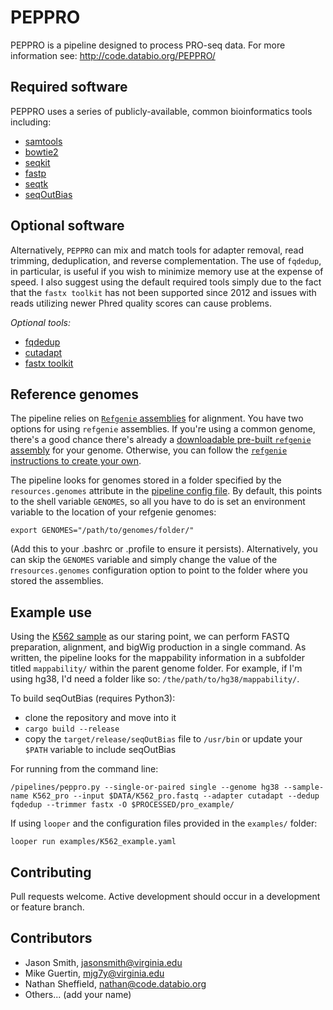 # PEPPRO

PEPPRO is a pipeline designed to process PRO-seq data. For more information see: http://code.databio.org/PEPPRO/

## Required software

PEPPRO uses a series of publicly-available, common bioinformatics tools including:

* [samtools](http://www.htslib.org/)
* [bowtie2](http://bowtie-bio.sourceforge.net/bowtie2/index.shtml)
* [seqkit](https://bioinf.shenwei.me/seqkit/)
* [fastp](https://github.com/OpenGene/fastp)
* [seqtk](https://github.com/lh3/seqtk)
* [seqOutBias](https://github.com/guertinlab/seqOutBias)
  
## Optional software

Alternatively, `PEPPRO` can mix and match tools for adapter removal, read trimming, deduplication, and reverse complementation.  The use of `fqdedup`, in particular, is useful if you wish to minimize memory use at the expense of speed.  I also suggest using the default required tools simply due to the fact that the `fastx toolkit` has not been supported since 2012 and issues with reads utilizing newer Phred quality scores can cause problems.

*Optional tools:*
* [fqdedup](https://github.com/guertinlab/fqdedup)
* [cutadapt](https://cutadapt.readthedocs.io/)
* [fastx toolkit](http://hannonlab.cshl.edu/fastx_toolkit/)

## Reference genomes

The pipeline relies on [`Refgenie` assemblies](https://github.com/databio/refgenie) for alignment.  You have two options for using `refgenie` assemblies. If you're using a common genome, there's a good chance there's already a [downloadable pre-built `refgenie` assembly](http://big.databio.org/refgenomes) for your genome. Otherwise, you can follow the [`refgenie` instructions to create your own](https://github.com/databio/refgenie).

The pipeline looks for genomes stored in a folder specified by the `resources.genomes` attribute in the [pipeline config file](https://github.com/databio/peppro/blob/master/pipelines/peppro.yaml). By default, this points to the shell variable `GENOMES`, so all you have to do is set an environment variable to the location of your refgenie genomes:
```
export GENOMES="/path/to/genomes/folder/"
```
(Add this to your .bashrc or .profile to ensure it persists). Alternatively, you can skip the `GENOMES` variable and simply change the value of the r`resources.genomes` configuration option to point to the folder where you stored the assemblies. 

## Example use

Using the [K562 sample](https://www.ncbi.nlm.nih.gov/geo/query/acc.cgi?acc=GSM1480327) as our staring point, we can perform FASTQ preparation, alignment, and bigWig production in a single command.  As written, the pipeline looks for the mappability information in a subfolder titled `mappability/` within the parent genome folder.  For example, if I'm using hg38, I'd need a folder like so: `/the/path/to/hg38/mappability/`.

To build seqOutBias (requires Python3):
* clone the repository and move into it
* `cargo build --release`
* copy the `target/release/seqOutBias` file to `/usr/bin` or update your `$PATH` variable to include seqOutBias

For running from the command line:

`/pipelines/peppro.py --single-or-paired single --genome hg38 --sample-name K562_pro --input $DATA/K562_pro.fastq --adapter cutadapt --dedup fqdedup --trimmer fastx -O $PROCESSED/pro_example/`

If using `looper` and the configuration files provided in the `examples/` folder:

`looper run examples/K562_example.yaml`

## Contributing

Pull requests welcome. Active development should occur in a development or feature branch.

## Contributors

* Jason Smith, jasonsmith@virginia.edu
* Mike Guertin, mjg7y@virginia.edu
* Nathan Sheffield, nathan@code.databio.org
* Others... (add your name)
